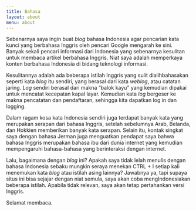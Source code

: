 ```yaml
---
title: Bahasa
layout: about
menu: about
---
```

Sebenarnya saya ingin buat *blog* bahasa Indonesia agar pencarian kata kunci yang berbahasa Inggris oleh pencari Google mengarah ke sini. Banyak sekali pencari informasi dari Indonesia yang sebenarnya kesulitan untuk membaca artikel berbahasa Inggris. Niat saya adalah memperkaya konten berbahasa Indonesia di bidang teknologi informasi.

Kesulitannya adalah ada beberapa istilah Inggris yang sulit dialihbahasakan seperti kata *blog* itu sendiri, yang berasal dari kata *weblog*, atau catatan jaring. *Log* sendiri berasal dari makna “balok kayu” yang kemudian dipakai untuk mencatat kecepatan kapal layar. Kemudian kata *log* bergeser ke makna pencatatan dan pendaftaran, sehingga kita dapatkan log in dan logging.

Dalam ragam kosa kata Indonesia sendiri juga terdapat banyak kata yang merupakan serapan dari bahasa Inggris, setelah sebelumnya Arab, Belanda, dan Hokkien memberikan banyak kata serapan. Selain itu, kontak singkat saya dengan bahasa Jerman juga menguatkan pendapat saya bahwa bahasa Inggris merupakan bahasa ibu dari dunia internet yang kemudian mempengaruhi bahasa-bahasa yang berinteraksi dengan internet.

Lalu, bagaimana dengan *blog* ini? Apakah saya tidak lelah menulis dengan bahasa Indonesia sebaku mungkin seraya menekan  CTRL + I  setiap kali menemukan kata *blog* atau istilah asing lainnya? Jawabnya ya, tapi supaya situs ini bisa sejajar dengan niat semula, saya akan coba mengIndonesiakan beberapa istilah. Apabila tidak relevan, saya akan tetap pertahankan versi Inggris.

Selamat membaca.